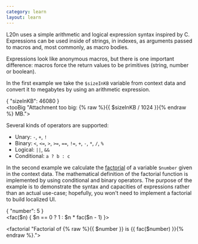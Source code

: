 ```yaml
---
category: learn
layout: learn
---
```


<section class="clearfix">
  <div class="left">
    <p>L20n uses a simple arithmetic and logical expression syntax inspired by C.  Expressions can be used inside of strings, in indexes, as arguments passed to macros and, most commonly, as macro bodies.</p>
    <p>Expressions look like anonymous macros, but there is one important difference:  macros force the return values to be primitives (string, number or boolean).</p>
    <p>In the first example we take the <code>$sizeInKB</code> variable from context data and convert it to megabytes by using an arithmetic expression.</p>
  </div>
  <div class="right">
    <div class="editor dataEditor height5"
      id="dataEditor1"
      data-source="sourceEditor1"
      data-ctxdata="dataEditor1"
      data-output="output1"
    >{
    "sizeInKB": 46080
}
	</div>
    <div class="editor sourceEditor height5"
      id="sourceEditor1"
      data-source="sourceEditor1"
      data-ctxdata="dataEditor1"
      data-output="output1"
    >&lt;tooBig "Attachment too big:
        {% raw %}{{ $sizeInKB / 1024 }}{% endraw %} MB."&gt;
    </div>
    <dl id="output1">
    </dl>
  </div>
</section>

<section class="clearfix">
	<div class="left">
    <p>Several kinds of operators are supported:</p>
    <ul>
      <li>Unary: <code>-</code>, <code>+</code>, <code>!</code></li>
      <li>Binary: <code>&lt;</code>, <code>&lt;=</code>, <code>></code>, <code>>=</code>, <code>==</code>, <code>!=</code>, <code>+</code>, <code>-</code>, <code>*</code>, <code>/</code>, <code>%</code></li>
      <li>Logical: <code>||</code>, <code>&amp;&amp;</code></li>
      <li>Conditional: <code>a ? b : c</code></li>
    </ul>
		<p>In the second example we calculate the <a href="http://en.wikipedia.org/wiki/Factorial">factorial</a> of a variable <code>$number</code> given in the context data. The mathematical definition of the factorial function is implemented by using conditional and binary operators.  The purpose of the example is to demonstrate the syntax and capacities of expressions rather than an actual use-case;  hopefully, you won't need to implement a factorial to build localized UI.</p> 
	</div>
	<div class="right">
    <div class="editor dataEditor height5"
      id="dataEditor2"
      data-source="sourceEditor2"
      data-ctxdata="dataEditor2"
      data-output="output2"
    >{
    "number": 5
}
    </div>
		<div class="editor sourceEditor height15"
		  id="sourceEditor2"
		  data-source="sourceEditor2"
		  data-ctxdata="dataEditor2"
		  data-output="output2"
    >&lt;fac($n) { $n == 0 ?
             1 :
             $n * fac($n - 1) }&gt;

&lt;factorial "Factorial of {% raw %}{{ $number }}
            is {{ fac($number) }}{% endraw %}."&gt;
		</div>
		<dl id="output2">
		</dl>
	</div>
</section>
